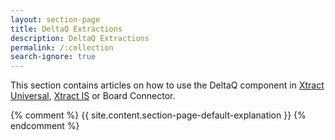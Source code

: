 ```yaml
---
layout: section-page
title: DeltaQ Extractions
description: DeltaQ Extractions
permalink: /:collection
search-ignore: true
---
```


This section contains articles on how to use the DeltaQ component in [Xtract Universal](../xtract-universal), [Xtract IS](../xtract-is) or Board Connector.<br>

{% comment %} {{ site.content.section-page-default-explanation }} {% endcomment %}
